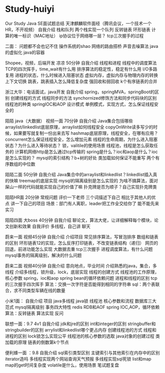 # Study-huiyi
Our Study
Java SE面试题总结
天津麒麟软件面经（腾讯会议，一个技术一个HR，不开视频）
自我介绍
栈和队列
两个栈实现一个队列
反转链表
环形链表
计算的唯一标识（MAC地址）
ip协议位于网络哪一层？
tcp三次握手的过程

二面：
问题都不会也记不住
操作系统的shao
网络的路由搭桥
声音去噪算法
java的虚拟化
java的容器




Shopee，视频，后端开发  凉凉    50分钟
自我介绍
线程和进程
线程中的调度算法
TCP的四次挥手，time_wait有什么用
排序算法的稳定性，稳定有什么用
I/O多路复用
进程的状态，什么时候进入阻塞状态
虚拟内存，虚拟内存与物理内存的转换
上下文切换
跳表，跳表插入怎么降低复杂度
强回收和弱回收
k个有序链表的合并


浙江大华：电话面试，java开发
自我介绍
spring，springMVA，springBoot的区别
创建线程的方式
线程同步的方法
synchornized修饰方法和同步代码块的区别
线程池的种类
springIOC和AOP
设计模式
单例模式，实现方式，怎么保证线程安全的


陌陌  java（大数据） 视频一面   70分钟
自我介绍
Java集合包括哪些
arraylist/linkedlist底层原理，arraylist如何线程安全 copyOnWrite读多写少的时候，如果要写就复制一份出来去写
hashmap底层原理，线程安全，在哪有应用？
concurrent怎么保证线程安全，怎么增加元素
线程的生命周期，为什么进入阻塞状态？为什么进入等待状态？
锁，valitile的使用场景
线程池，线程是怎么获取任务的
计算机网络http是怎么通过tcp传输的
spring是什么？ioc和aop是什么？ioc是怎么实现的？
mysql的索引结构？b+树的好处
类加载如何保证不能重写
两个有序数组的中位数


陌陌二面 50分钟
自我介绍
Java集合中的arraylist和linkedlist？linkedlist插入真的快嘛
treemap的底层实现
mysql的隔离级别是怎么实现的
为啥不搞算法，面对屎山一样的代码就能实现自己的价值了嘛
扑克牌是否为顺子？自己实现扑克牌类

陌陌HR面   20分钟
常规问题
评价一下老师
三个词描述下自己
相比于其他人的优点
讲一下自己的项目
场景：部门有人离职，leader把工作全交给你了
能不能先来实习

陌陌四面  大boss  40分钟
自我介绍
聊论文，算法大佬，让详细解释每个模块，论文创新和效果
自我评价
多线程，自己讲
聊天



蔚来一面  视频45分钟
自我介绍
介绍项目
常见排序算法，写冒泡排序
数组和链表的区别
环形链表12的实现，怎么反序打印链表，不改变链表结构（递归）
网页的回退，前进功能怎么实现
大数据去重
tcp三次握手
进程调度算法，有什么问题
mysql事务的隔离级别，解决的什么问题

蔚来二面   视频40分钟
自我介绍
意向地点，毕业时间
介绍熟悉的java，集合，多线程
介绍多线程，锁升级，lock，底层实现
线程的创建方式
线程池的工作原理，核心参数
spring，ioc和aop
spring bean的循环依赖问题
进程和线程的区别
tcp的三次握手四次挥手
算法：交换一次字符是否能得到相同的字符串
sql：两个表联合，求不同类型车辆在线的数量


小米1面：
自我介绍
项目
java多线程
java锁
线程池 核心参数和流程
数据库三大范式
mysql隔离级别
事务四大特性
redis RDB和AOF
spring IOC,AOP，循环依赖
算法：反转链表
算法实现
反问


联想一面：9.7
4v1
自我介绍
jdk和jre的区别
int和integer的区别
stringbuffer和stringbuilder的区别
arrylist和linkedlist哪个更占内存
创建线程池的方式
线程和进程的区别
lock锁怎么实现公平
线程池的核心参数的选取
java对象的创建过程
类加载的原理
链表的倒数第k个节点


便利蜂一面  ：9.8
自我介绍
sql索引类型区别
主键索引与其他索引在内存中的区别
iterator造吗
多线程实现两个网站查询天气预报
多线程实现sql死锁
list和map
map的get时间复杂度
volatile是什么，使用场景
笔试题复盘
